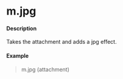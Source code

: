 # m.jpg

#### Description

Takes the attachment and adds a jpg effect.

#### Example

> m.jpg (attachment)
